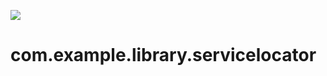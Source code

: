 [![](https://jitpack.io/v/roger-picpay/com.example.library.servicelocator.svg)](https://jitpack.io/#roger-picpay/com.example.library.servicelocator)


# com.example.library.servicelocator

